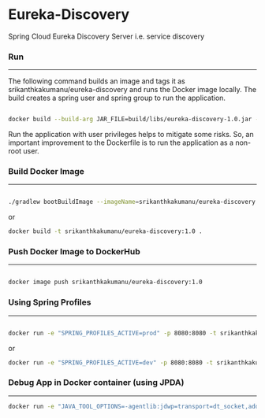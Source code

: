 # Eureka-Discovery

Spring Cloud Eureka Discovery Server i.e. service discovery


### Run

---

The following command builds an image and tags it as srikanthkakumanu/eureka-discovery and runs the Docker image locally. The build creates a spring user and spring group to run the application.

``````bash

docker build --build-arg JAR_FILE=build/libs/eureka-discovery-1.0.jar -t srikanthkakumanu/eureka-discovery .
``````

Run the application with user privileges helps to mitigate some risks. So, an important improvement to the Dockerfile is to run the application as a non-root user.

### Build Docker Image

---

```bash

./gradlew bootBuildImage --imageName=srikanthkakumanu/eureka-discovery
```

or

```bash
docker build -t srikanthkakumanu/eureka-discovery:1.0 .
```

### Push Docker Image to DockerHub

---

```bash

docker image push srikanthkakumanu/eureka-discovery:1.0
```

### Using Spring Profiles

---

```bash

docker run -e "SPRING_PROFILES_ACTIVE=prod" -p 8080:8080 -t srikanthkakumanu/eureka-discovery
```

or

```bash
docker run -e "SPRING_PROFILES_ACTIVE=dev" -p 8080:8080 -t srikanthkakumanu/eureka-discovery
```

### Debug App in Docker container (using JPDA)

---

```bash
docker run -e "JAVA_TOOL_OPTIONS=-agentlib:jdwp=transport=dt_socket,address=5005,server=y,suspend=n" -p 8080:8080 -p 5005:5005 -t srikanthkakumanu/eureka-discovery
```
